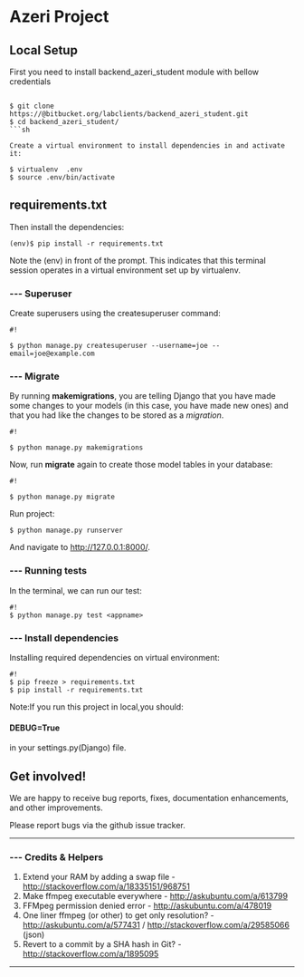 # Azeri Project #

## Local Setup ##

First you need to install backend_azeri_student module with bellow credentials
```

$ git clone https://@bitbucket.org/labclients/backend_azeri_student.git
$ cd backend_azeri_student/
```sh

Create a virtual environment to install dependencies in and activate it:

$ virtualenv  .env
$ source .env/bin/activate

```
## requirements.txt ##

Then install the dependencies:
```
(env)$ pip install -r requirements.txt
```

Note the (env) in front of the prompt. This indicates that this terminal session operates in a virtual environment set up by virtualenv.



### --- Superuser ###

Create superusers using the createsuperuser command:
```
#!

$ python manage.py createsuperuser --username=joe --email=joe@example.com
```



### --- Migrate ###

By running **makemigrations**, you are telling Django that you have made some changes to your models (in this case, you have made new ones) and that you had like the changes to be stored as a *migration*.


```
#!

$ python manage.py makemigrations 
```

Now, run **migrate** again to create those model tables in your database:


```
#!

$ python manage.py migrate
```

Run project:
```
$ python manage.py runserver
```
And navigate to http://127.0.0.1:8000/.


### --- Running tests ###

In the terminal, we can run our test:
```
#!
$ python manage.py test <appname>
```



### --- Install dependencies ###

Installing required dependencies on virtual environment:
```
#!
$ pip freeze > requirements.txt
$ pip install -r requirements.txt
```
Note:If you run this project in local,you should:
  #### DEBUG=True ####

  in your settings.py(Django) file.

## Get involved! ##
We are happy to receive bug reports, fixes, documentation enhancements, and other improvements.

Please report bugs via the github issue tracker.

----------------------------------------------------------------------------------------------------------------------------------------------------------------

### --- Credits & Helpers ###
1. Extend your RAM by adding a swap file - http://stackoverflow.com/a/18335151/968751
1. Make ffmpeg executable everywhere - http://askubuntu.com/a/613799
1. FFMpeg permission denied error - http://askubuntu.com/a/478019
1. One liner ffmpeg (or other) to get only resolution? - http://askubuntu.com/a/577431 / http://stackoverflow.com/a/29585066 (json)
1. Revert to a commit by a SHA hash in Git? - http://stackoverflow.com/a/1895095

----------------------------------------------------------------------------------------------------------------------------------------------------------------


